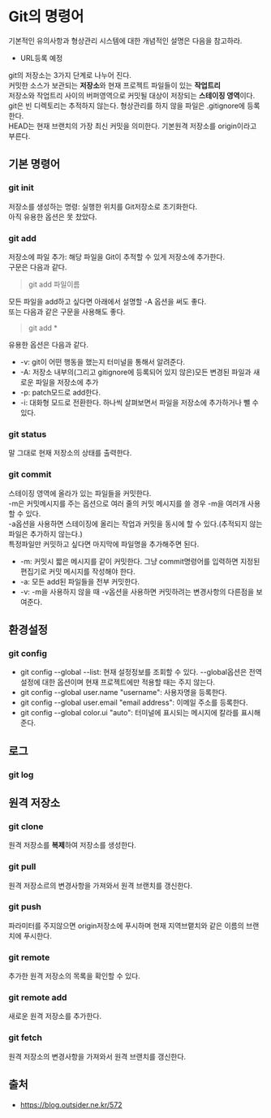 # Git의 명령어

기본적인 유의사항과 형상관리 시스템에 대한 개념적인 설명은 다음을 참고하라.

* URL등록 예정

git의 저장소는 3가지 단계로 나누어 진다.  
커밋한 소스가 보관되는 **저장소**와 현재 프로젝트 파일들이 있는 **작업트리**  
저장소와 작업트리 사이의 버퍼영역으로 커밋될 대상이 저장되는 **스테이징 영역**이다.  
git은 빈 디렉토리는 추적하지 않는다. 형상관리를 하지 않을 파일은 .gitignore에 등록한다.  
HEAD는 현재 브랜치의 가장 최신 커밋을 의미한다. 기본원격 저장소를 origin이라고 부른다.  

## 기본 명령어

### git init

저장소를 생성하는 명령: 실행한 위치를 Git저장소로 초기화한다.    
아직 유용한 옵션은 못 찼았다.  

### git add

저장소에 파일 추가: 해당 파일을 Git이 추적할 수 있게 저장소에 추가한다.  
구문은 다음과 같다.  

> git add 파일이름

모든 파일을 add하고 싶다면 아래에서 설명할 -A 옵션을 써도 좋다.  
또는 다음과 같은 구문을 사용해도 좋다.  

> git add \*

유용한 옵션은 다음과 같다.  

* -v: git이 어떤 행동을 했는지 터미널을 통해서 알려준다.  
* -A: 저장소 내부의(그리고 gitignore에 등록되어 있지 않은)모든 변경된 파일과 새로운 파일을 저장소에 추가
* -p: patch모드로 add한다.
* -i: 대화형 모드로 전환한다. 하나씩 살펴보면서 파일을 저장소에 추가하거나 뺄 수 있다.

### git status

말 그대로 현재 저장소의 상태를 출력한다.  

### git commit

스테이징 영역에 올라가 있는 파일들을 커밋한다.  
-m은 커밋메시지를 주는 옵션으로 여러 줄의 커밋 메시지를 쓸 경우 -m을 여러개 사용할 수 있다.  
-a옵션을 사용하면 스테이징에 올리는 작업과 커밋을 동시에 할 수 있다.(추적되지 않는 파일은 추가하지 않는다.)  
특정파일만 커밋하고 싶다면 마지막에 파일명을 추가해주면 된다.  

* -m: 커밋시 짧은 메시지를 같이 커밋한다. 그냥 commit명령어를 입력하면 지정된 편집기로 커밋 메시지를 작성해야 한다.
* -a: 모든 add된 파일들을 전부 커밋한다.
* -v: -m을 사용하지 않을 때 -v옵션을 사용하면 커밋하려는 변경사항의 다른점을 보여준다.  

## 환경설정

### git config

* git config --global --list: 현재 설정정보를 조회할 수 있다. --global옵션은 전역설정에 대한 옵션이며 현재 프로젝트에만 적용할 때는 주지 않는다.  
* git config --global user.name "username": 사용자명을 등록한다.  
* git config --global user.email "email address": 이메일 주소를 등록한다.
* git config --global color.ui "auto": 터미널에 표시되는 메시지에 칼라를 표시해준다.  

## 로그

### git log

## 원격 저장소

### git clone
원격 저장소를 **복제**하여 저장소를 생성한다.  

### git pull
원격 저장소르의 변경사항을 가져와서 원격 브랜치를 갱신한다.  

### git push
파라미터를 주지않으면 origin저장소에 푸시하며 현재 지역브랱치와 같은 이름의 브랜치에 푸시한다.  

### git remote
추가한 원격 저장소의 목록을 확인할 수 있다.  

### git remote add
새로운 원격 저장소를 추가한다.  

### git fetch
원격 저장소의 변경사항을 가져와서 원격 브랜치를 갱신한다.  

## 출처

* https://blog.outsider.ne.kr/572
